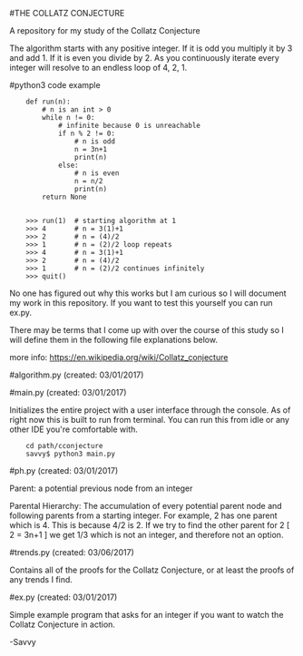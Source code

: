 #THE COLLATZ CONJECTURE

A repository for my study of the Collatz Conjecture

The algorithm starts with any positive integer. If it is odd you multiply it by 3 and add 1. If it is even you divide by 2.
As you continuously iterate every integer will resolve to an endless loop of 4, 2, 1.


#python3 code example

        def run(n):
            # n is an int > 0
            while n != 0: 
                # infinite because 0 is unreachable
                if n % 2 != 0:
                    # n is odd
                    n = 3n+1
                    print(n)
                else:
                    # n is even
                    n = n/2
                    print(n)
            return None
        
        
        >>> run(1)  # starting algorithm at 1
        >>> 4       # n = 3(1)+1
        >>> 2       # n = (4)/2
        >>> 1       # n = (2)/2 loop repeats
        >>> 4       # n = 3(1)+1
        >>> 2       # n = (4)/2
        >>> 1       # n = (2)/2 continues infinitely
        >>> quit() 
        
        

No one has figured out why this works but I am curious so I will document my work in this repository. If you want to test this yourself you can run ex.py.


There may be terms that I come up with over the course of this study so I will define them in the following file explanations below.

more info: https://en.wikipedia.org/wiki/Collatz_conjecture


#algorithm.py
(created: 03/01/2017)
  
  
#main.py
(created: 03/01/2017)

Initializes the entire project with a user interface through the console. As of right now this is built to run from terminal. You can run this from idle or any other IDE you're comfortable with.
        
        cd path/cconjecture
        savvy$ python3 main.py

#ph.py
(created: 03/01/2017)


Parent: a potential previous node from an integer

Parental Hierarchy: The accumulation of every potential parent node and following parents from a starting integer. For example, 2 has one parent which is 4. This is because 4/2 is 2. If we try to find the other parent for 2 [ 2 = 3n+1 ] we get 1/3 which is not an integer, and therefore not an option. 


#trends.py
(created: 03/06/2017)

Contains all of the proofs for the Collatz Conjecture, or at least the proofs of any trends I find.

#ex.py
(created: 03/01/2017)

Simple example program that asks for an integer if you want to watch the Collatz Conjecture in action.

-Savvy
